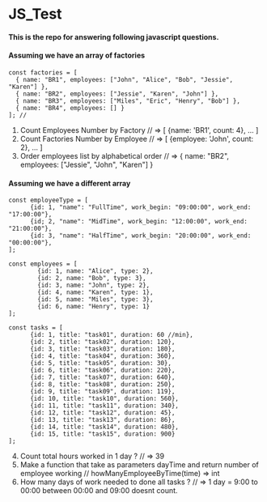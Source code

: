 # JS_Test

#### This is the repo for answering following javascript questions.


#### Assuming we have an array of factories

```
const factories = [
  { name: "BR1", employees: ["John", "Alice", "Bob", "Jessie", "Karen"] },
  { name: "BR2", employees: ["Jessie", "Karen", "John"] },
  { name: "BR3", employees: ["Miles", "Eric", "Henry", "Bob"] },
  { name: "BR4", employees: [] }
]; //
```

1. Count Employees Number by Factory // => [ {name: 'BR1', count: 4}, ... ]
2. Count Factories Number by Employee // => [ {employee: 'John', count: 2}, ... ]
3. Order employees list by alphabetical order // =>   { name: "BR2", employees: ["Jessie", "John", "Karen"] }


#### Assuming we have a different array

```
const employeeType = [
      {id: 1, "name": "FullTime", work_begin: "09:00:00", work_end: "17:00:00"},
      {id; 2, "name": "MidTime", work_begin: "12:00:00", work_end: "21:00:00"},
      {id: 3, "name": "HalfTime", work_begin: "20:00:00", work_end: "00:00:00"},
];

const employees = [
        {id: 1, name: "Alice", type: 2},
        {id: 2, name: "Bob", type: 3},
        {id: 3, name: "John", type: 2},
        {id: 4, name: "Karen", type: 1},
        {id: 5, name: "Miles", type: 3},
        {id: 6, name: "Henry", type: 1}
];

const tasks = [
      {id: 1, title: "task01", duration: 60 //min},
      {id: 2, title: "task02", duration: 120},
      {id: 3, title: "task03", duration: 180},
      {id: 4, title: "task04", duration: 360},
      {id: 5, title: "task05", duration: 30},
      {id: 6, title: "task06", duration: 220},
      {id: 7, title: "task07", duration: 640},
      {id: 8, title: "task08", duration: 250},
      {id: 9, title: "task09", duration: 119},
      {id: 10, title: "task10", duration: 560},
      {id: 11, title: "task11", duration: 340},
      {id: 12, title: "task12", duration: 45},
      {id: 13, title: "task13", duration: 86},
      {id: 14, title: "task14", duration: 480},
      {id: 15, title: "task15", duration: 900}
];

```

4. Count total hours worked in 1 day ? // => 39
5. Make a function that take as parameters dayTime and return number of employee working // howManyEmployeeByTime(time) => int
6. How many days of work needed to done all tasks ? // => 1 day = 9:00 to 00:00 between 00:00 and 09:00 doesnt count.
